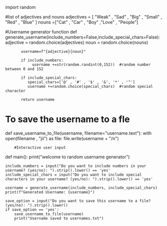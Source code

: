 import random

#list of adjectives and nouns
adjectives = [ "Weak" , "Sad" , "Big" , "Small" , "Red" , "Blue" ]
nouns =["Cat" , "Car" , "Boy" ,"Love" , "People"]

#Username generator function
def generate_username(include_numbers=False,include_special_chars=False):
           adjective = random.choice(adjectives)
           noun = random.choice(nouns)

           username=f"{adjective}{noun}"

           if include_numbers:
                username +=str(random.randint(0,152))  #random number between 0 and 152

           if include_special_chars:
              special_chars=['@' , '#' , '$' , '&', '*' , '^']
              username +=random.choice(special_chars)  #random special character

           return username

# To save the username to a fle
def save_username_to_file(username, filename="username.text"):
    with open(filename , "jii") as file:
        file.write(username + "/n")

        #Interactive user input
def main():
    print("welcome to random username generator")
    
    include_numbers = input("Do you want to include numbers in your username? (yes/no): ").strip().lower() == 'yes'
    include_special_chars = input("Do you want to include special characters in your username? (yes/no): ").strip().lower() == 'yes'
    
    username = generate_username(include_numbers, include_special_chars)
    print(f"Generated Username: {username}")
    
    save_option = input("Do you want to save this username to a file? (yes/no): ").strip().lower()
    if save_option == 'yes':
        save_username_to_file(username)
        print("Username saved to usernames.txt")



